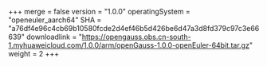 +++
merge = false
version = "1.0.0"
operatingSystem = "openeuler_aarch64"
SHA = "a76df4e96c4cb69b10580fcde2d4ef46b5d426be6d47a3d8fd379c97c3e66639"
downloadlink = "https://opengauss.obs.cn-south-1.myhuaweicloud.com/1.0.0/arm/openGauss-1.0.0-openEuler-64bit.tar.gz"
weight =  2
+++